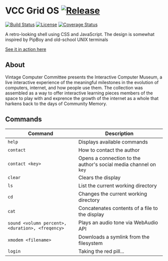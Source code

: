 # VCC Grid OS [![Release](https://img.shields.io/github/release/Vintage-Computer-Committee/Vintage-Computer-Committee.github.io.svg?style=flat-square)](https://github.com/Vintage-Computer-Committee/Vintage-Computer-Committee.github.io/releases)
[![Build Status](https://travis-ci.org/Vintage-Computer-Committee/Vintage-Computer-Committee.github.io.svg?branch=master)](https://travis-ci.org/Vintage-Computer-Committee/Vintage-Computer-Committee.github.io) [![License](https://img.shields.io/github/license/Vintage-Computer-Committee/Vintage-Computer-Committee.github.io.svg?style=flat-square)](https://github.com/Vintage-Computer-Committee/Vintage-Computer-Committee.github.io/blob/master/LICENSE) [![Coverage Status](https://coveralls.io/repos/github/Dallas-Makerspace/makermanager/badge.svg?branch=master)](https://coveralls.io/github/Vintage-Computer-Committee/Vintage-Computer-Committee.github.io?branch=master)

A retro-looking shell using CSS and JavaScript. The design is somewhat inspired by PipBoy and old-school UNIX terminals

[See it in action here](http://dmsvintagecomputers.com/)

## About

Vintage Computer Committee presents the Interactive Computer Museum, a live interactive experience of the meaningful             milestones in the evolution of computers, internet, and how people use them. The collection was assembled as a way to            offer interactive learning pieces members of the space to play with and exprence the growth of the internet as a whole           that harkens back to the days of Community Memory.

## Commands

| Command | Description |
| ------- | ----------- |
| `help` | Displays available commands |
| `contact` | How to contact the author |
| `contact <key>` | Opens a connection to the author's social media channel on `key` |
| `clear` | Clears the display |
| `ls` | List the current working directory |
| `cd` | Changes the current working directory |
| `cat` | Concatenates contents of a file to the display |
| `sound <volumn percent>, <duration>, <freqency>` | Plays an audio tone via WebAudio API |
| `xmodem <filename>` | Downloads a symlink from the filesystem |
| `login` | Taking the red pill... |
